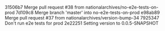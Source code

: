 31506b7 Merge pull request #38 from nationalarchives/no-e2e-tests-on-prod
7d109c8 Merge branch 'master' into no-e2e-tests-on-prod
e98ab89 Merge pull request #37 from nationalarchives/version-bump-34
7925347 Don't run e2e tests for prod
2e22251 Setting version to 0.0.5-SNAPSHOT
